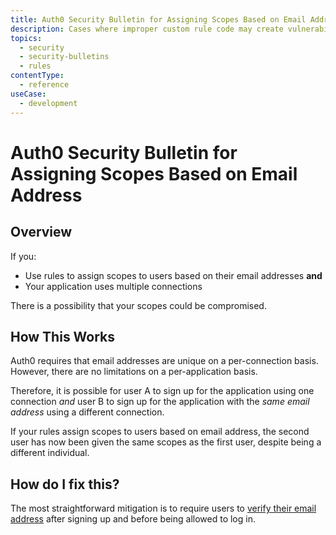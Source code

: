 ```yaml
---
title: Auth0 Security Bulletin for Assigning Scopes Based on Email Address
description: Cases where improper custom rule code may create vulnerabilities in the authentication flow.
topics:
  - security
  - security-bulletins
  - rules
contentType:
  - reference
useCase:
  - development
---
```


# Auth0 Security Bulletin for Assigning Scopes Based on Email Address

## Overview

If you:

* Use rules to assign scopes to users based on their email addresses **and**
* Your application uses multiple connections

There is a possibility that your scopes could be compromised.

## How This Works

Auth0 requires that email addresses are unique on a per-connection basis. However, there are no limitations on a per-application basis.

Therefore, it is possible for user A to sign up for the application using one connection *and* user B to sign up for the application with the _same email address_ using a different connection.

If your rules assign scopes to users based on email address, the second user has now been given the same scopes as the first user, despite being a different individual.

## How do I fix this?

The most straightforward mitigation is to require users to [verify their email address](/api/management/v2#!/Jobs/post_verification_email) after signing up and before being allowed to log in.

